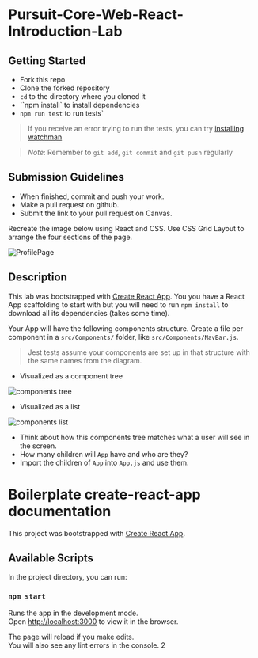 # Pursuit-Core-Web-React-Introduction-Lab

## Getting Started

- Fork this repo
- Clone the forked repository
- `cd` to the directory where you cloned it
- ``npm install` to install dependencies
- `npm run test` to run tests`

> If you receive an error trying to run the tests, you can try [installing watchman](https://docs.reactioncommerce.com/docs/jest-tips)

> _Note_: Remember to `git add`, `git commit` and `git push` regularly

## Submission Guidelines

- When finished, commit and push your work.
- Make a pull request on github.
- Submit the link to your pull request on Canvas.

Recreate the image below using React and CSS. Use CSS Grid Layout to arrange the four sections of the page.

![ProfilePage](./ProfilePage.png)

## Description

This lab was bootstrapped with [Create React App](https://github.com/facebook/create-react-app). You you have a React App scaffolding to start with but you will need to run `npm install` to download all its dependencies (takes some time).

Your App will have the following components structure.
Create a file per component in a `src/Components/` folder, like `src/Components/NavBar.js`.

> Jest tests assume your components are set up in that structure with the same names from the diagram.

* Visualized as a component tree

![components tree](./component_tree.png)

* Visualized as a list

![components list](./components.png)


* Think about how this components tree matches what a user will see in the screen.
* How many children will `App` have and who are they?
* Import the children of `App` into `App.js` and use them.

# Boilerplate create-react-app documentation

This project was bootstrapped with [Create React App](https://github.com/facebook/create-react-app).

## Available Scripts

In the project directory, you can run:

### `npm start`

Runs the app in the development mode.<br />
Open [http://localhost:3000](http://localhost:3000) to view it in the browser.

The page will reload if you make edits.<br />
You will also see any lint errors in the console. 2

